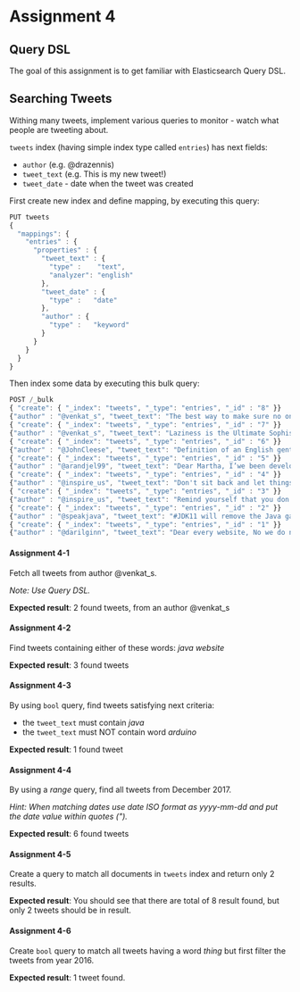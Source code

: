# Assignment 4

## Query DSL

The goal of this assignment is to get familiar with Elasticsearch Query DSL.

## Searching Tweets

Withing many tweets, implement various queries to monitor - watch what people
are tweeting about. 
 
 `tweets` index (having simple index type called `entries`) has next fields:
 * `author` (e.g. @drazennis)
 * `tweet_text` (e.g. This is my new tweet!)
 * `tweet_date` - date when the tweet was created

First create new index and define mapping, by executing this query:
```javascript
PUT tweets
{
  "mappings": {
    "entries" : {
      "properties" : {
        "tweet_text" : {
          "type" :    "text",
          "analyzer": "english"
        },
        "tweet_date" : {
          "type" :   "date"
        },
        "author" : {
          "type" :   "keyword"
        }
      }
    }
  }
}
```

Then index some data by executing this bulk query:
```javascript
POST /_bulk
{ "create": { "_index": "tweets", "_type": "entries", "_id" : "8" }}
{"author" : "@venkat_s", "tweet_text": "The best way to make sure no one ever hates what you do, or how you do, is to never exist. Well, that's too late now... so do the best you can for those who truly will benefit from your sincere efforts, and ignore the rest.", "tweet_date":"2017-12-24"}
{ "create": { "_index": "tweets", "_type": "entries", "_id" : "7" }}
{"author" : "@venkat_s", "tweet_text": "Laziness is the Ultimate Sophistication, both in Life and in Programming", "tweet_date":"2017-12-19"}
{ "create": { "_index": "tweets", "_type": "entries", "_id" : "6" }}
{"author" : "@JohnCleese", "tweet_text": "Definition of an English gentleman : Someone who is never rude by accident", "tweet_date":"2017-12-10"}
{ "create": { "_index": "tweets", "_type": "entries", "_id" : "5" }}
{"author" : "@arandjel99", "tweet_text": "Dear Martha, I’we been developing things in Java since version 1.1, now my younger son is writing Arduino code in C and older one solves problems in C++. Have I failed as a parent? What is next? My wife asking me to install .NET environment?", "tweet_date":"2017-12-03"}
{ "create": { "_index": "tweets", "_type": "entries", "_id" : "4" }}
{"author" : "@inspire_us", "tweet_text": "Don't sit back and let things happen to you. Go out and happen to things.", "tweet_date":"2016-06-27"}
{ "create": { "_index": "tweets", "_type": "entries", "_id" : "3" }}
{"author" : "@inspire_us", "tweet_text": "Remind yourself that you don't have to do what everyone else is doing.", "tweet_date":"2016-03-27"}
{ "create": { "_index": "tweets", "_type": "entries", "_id" : "2" }}
{"author" : "@speakjava", "tweet_text": "#JDK11 will remove the Java garbage collector! http://openjdk.java.net/jeps/318 . Well, not quite, but the Epsilon collector will allow you to stop all GC if you're really, really sure you don't need it.", "tweet_date":"2017-12-01"}
{ "create": { "_index": "tweets", "_type": "entries", "_id" : "1" }}
{"author" : "@darilginn", "tweet_text": "Dear every website, No we do not want to enable push notifications. Ever. Sincerely, Everyone", "tweet_date":"2017-12-16"}
```

#### Assignment 4-1

Fetch all tweets from author @venkat_s.

*Note: Use Query DSL.*

**Expected result**: 2 found tweets, from an author @venkat_s


#### Assignment 4-2

Find tweets containing either of these words: *java* *website*

**Expected result**: 3 found tweets


#### Assignment 4-3

By using `bool` query, find tweets satisfying next criteria:
* the `tweet_text` must contain *java*
* the `tweet_text` must NOT contain word *arduino*

**Expected result**: 1 found tweet


#### Assignment 4-4

By using a *range* query, find all tweets from December 2017.

*Hint: When matching dates use date ISO format as yyyy-mm-dd and put the date 
value within quotes (").*

**Expected result**: 6 found tweets


#### Assignment 4-5

Create a query to match all documents in `tweets` index and return only 2 results.

**Expected result**: You should see that there are total of 8 result found, but
only 2 tweets should be in result.


#### Assignment 4-6

Create `bool` query to match all tweets having a word *thing* but first filter
the tweets from year 2016.

**Expected result**: 1 tweet found.
